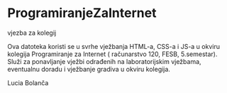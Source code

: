 # ProgramiranjeZaInternet
vjezba za kolegij

Ova datoteka koristi se u svrhe vježbanja HTML-a, CSS-a i JS-a u okviru kolegija Programiranje za Internet ( računarstvo 120, FESB, 5.semestar).
Služi za ponavljanje vježbi odrađenih na laboratorijskim vježbama, eventualnu doradu i vježbanje gradiva u okviru kolegija.

Lucia Bolanča
